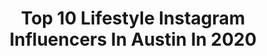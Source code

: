 ---
title: Top 10 Lifestyle Instagram Influencers In Austin In 2020
description: >-
  Find top lifestyle Instagram influencers in Austin in 2020. Most popular hashtags: #liketkit #ltkunder50 #houston #sponsored.
platform: Instagram
profiles:
  - username: "justaconstructionguy"
    fullname: >-
      Omar
    location: "United States"
    followers: 469394
    engagement: 650
    commentsToLikes: 0.006169
    id: ck6tlt6qu6lga0j71d9eu6h0j
    verified: true
    hashtags: "#flattenthecurve, #washyourdamnhands, #stayhome, #flattenthecurve"
  - username: "pingzer"
    fullname: >-
      Pierce Ingram
    location: "United States"
    followers: 8396
    engagement: 626
    commentsToLikes: 0.028714
    id: ck0tyciermf8g0i19u56va0s3
    verified: false
    hashtags: "#texas, #westtexas, #selfdistancing"
  - username: "jessicarockowitz"
    fullname: >-
      Austin Lifestyle Photographer
    location: "United States"
    followers: 29962
    engagement: 245
    commentsToLikes: 0.054596
    id: ck5hip3ehenks0i11vphxvgyk
    verified: false
    hashtags: "#pleaseandthankyou, #radiantsoulyosemite, #followfriday, #momswithcameras"
  - username: "sara_wilson1"
    fullname: >-
      Sara Wilson | Film TV Model
    location: "United States"
    followers: 114291
    engagement: 519
    commentsToLikes: 0.037335
    id: ck5zornu9r6rr0i14rmq49w55
    verified: false
    hashtags: "#thankful, #passion, #naturalaquagelcure, #tipsfortoday"
  - username: "vy.primozich"
    fullname: >-
      Vy Primozich
    location: "United States"
    followers: 22368
    engagement: 211
    commentsToLikes: 0.023151
    id: ck0ud1uc2i7rd0i193uk3q97v
    verified: false
    hashtags: "#happiness, #coloradooutdoors, #positiveparenting, #wellness"
  - username: "mckennamalonemolt"
    fullname: >-
      MCKENNA MOLT ♡
    location: "United States"
    followers: 6599
    engagement: 857
    commentsToLikes: 0.045508
    id: ck13bo8drwd2i0i198t165fob
    verified: false
    hashtags: "#lollipopbabymonitor, #lollipopbabycamera, #liketkit, #ltkunder50"
  - username: "marlonaltirs"
    fullname: >-
      Marlon Altirs
    location: "United States"
    followers: 49634
    engagement: 140
    commentsToLikes: 0.072939
    id: ck8t0r6yoszqd0j784hazbigz
    verified: false
    hashtags: "#loveher, #life, #carinstagram, #carporn"
  - username: "michelejaliene"
    fullname: >-
      𝐌𝐈𝐂𝐇𝐄𝐋𝐄 𝐉
    location: "United States"
    followers: 24549
    engagement: 360
    commentsToLikes: 0.150922
    id: ck5hrca49umsd0i116ukbd0cf
    verified: false
    hashtags: "#cozystyle, #officeathome, #neutraldecorating, #pajamastyle"
  - username: "wearshetraveled"
    fullname: >-
      𝙺 𝙰 𝚃 ♥ 𝙵𝚊𝚜𝚑𝚒𝚘𝚗 𝙱𝚕𝚘𝚐𝚐𝚎𝚛
    location: "United States"
    followers: 20473
    engagement: 382
    commentsToLikes: 0.153775
    id: ck8sz2kh5mxnw0j7899zr7e6c
    verified: false
    hashtags: "#mejuri, #quarantineandchill, #happyfridayeve, #happymonday"
  - username: "shelbsswigart"
    fullname: >-
      Curls & Pearls, Shelby Swigart
    location: "United States"
    followers: 5738
    engagement: 1058
    commentsToLikes: 0.063168
    id: ck8sz4rthn5oj0j78co5w8ina
    verified: false
    hashtags: "#ltkstyletip, #21, #ltkhome, #montrosestudios"
---